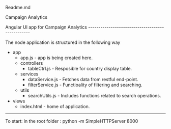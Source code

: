 Readme.md

Campaign Analytics


Angular UI app for Campaign Analytics -------------------------------------------------

The node application is structured in the following way

+ app
   - app.js				- app is being created here.
   + controllers
     - tableCtrl.js 			- Resposible for country display table.
   + services
     - dataService.js 			- Fetches data from restful end-point.
     - filterService.js 		- Functioality of filtering and searching.
   + utils
     - searchUtils.js 			- Includes functions related to search operations.
+ views
   - index.html				- home of application.


------------------
To start: in the root folder : python -m SimpleHTTPServer 8000